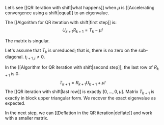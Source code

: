 Let’s see [[QR iteration with shift|what happens]] when $\mu$ is [[Accelerating convergence using a shift|equal]] to an eigenvalue.

The [[Algorithm for QR iteration with shift|first step]] is:
$$
U_{k+1} R_{k+1} = T_k - \mu I
$$

The matrix is singular.

Let's assume that $T_k$ is unreduced; that is, there is no zero on the sub-diagonal. $t_{i+1,i} \neq 0$.

In the [[Algorithm for QR iteration with shift|second step]], the last row of $R_{k+1}$ is 0:
$$
T_{k+1} = R_{k+1} U_{k+1} + \mu I
$$
The [[QR iteration with shift|last row]] is exactly $[0, \dots, 0, \mu]$. Matrix  $T_{k+1}$ is exactly in block upper triangular form. We recover the exact eigenvalue as expected.

In the next step, we can [[Deflation in the QR iteration|deflate]] and work with a smaller matrix.